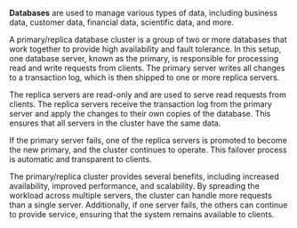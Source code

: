 **Databases** are used to manage various types of data, including business data, customer data, financial data, scientific data, and more.

A primary/replica database cluster is a group of two or more databases that work together to provide high availability and fault tolerance.
In this setup, one database server, known as the primary, is responsible for processing read and write requests from clients.
The primary server writes all changes to a transaction log, which is then shipped to one or more replica servers.

The replica servers are read-only and are used to serve read requests from clients.
The replica servers receive the transaction log from the primary server and apply the changes to their own copies of the database.
This ensures that all servers in the cluster have the same data.

If the primary server fails, one of the replica servers is promoted to become the new primary, and the cluster continues to operate.
This failover process is automatic and transparent to clients.

The primary/replica cluster provides several benefits, including increased availability, improved performance, and scalability.
By spreading the workload across multiple servers, the cluster can handle more requests than a single server.
Additionally, if one server fails, the others can continue to provide service, ensuring that the system remains available to clients.
